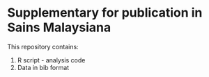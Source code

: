 # Supplementary for publication in Sains Malaysiana

This repository contains:
1) R script - analysis code
2) Data in bib format

